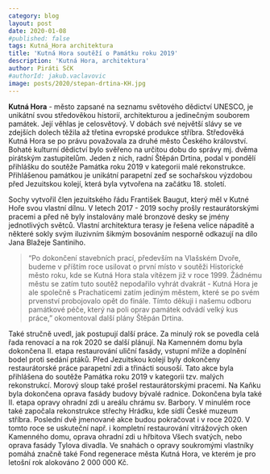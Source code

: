 ```yaml
---
category: blog
layout: post
date: 2020-01-08
#published: false
tags: Kutná_Hora architektura
title: 'Kutná Hora soutěží o Památku roku 2019'
description: 'Kutná Hora, architektura'
author: Piráti SčK
#authorId: jakub.vaclavovic
image: posts/2020/stepan-drtina-KH.jpg
---
```

**Kutná Hora** - město zapsané na seznamu světového dědictví UNESCO, je unikátní svou středověkou historií, architekturou a jedinečným souborem památek. Její věhlas je celosvětový. V dobách své největší slávy se ve zdejších dolech těžila až třetina evropské produkce stříbra. Středověká Kutná Hora se po právu považovala za druhé město Českého království. Bohaté kulturní dědictví bylo svěřeno na určitou dobu do správy mj. dvěma pirátským zastupitelům. Jeden z nich, radní Štěpán Drtina, podal v pondělí přihlášku do soutěže Památka roku 2019 v kategorii malé rekonstrukce. Přihlášenou památkou je unikátní parapetní zeď se sochařskou výzdobou před Jezuitskou kolejí, která byla vytvořena na začátku 18. století.

Sochy vytvořil člen jezuitského řádu František Baugut, který měl v Kutné Hoře svou vlastní dílnu. V letech 2017 - 2019 sochy prošly restaurátorskými pracemi a před ně byly instalovány malé bronzové desky se jmény jednotlivých světců. Vlastní architektura terasy je řešena velice nápaditě a některé sokly svým iluzivním šikmým bosováním nesporně odkazují na dílo Jana Blažeje Santiniho.

> “Po dokončení stavebních prací, především na Vlašském Dvoře, budeme v příštím roce usilovat o první místo v soutěži Historické město roku, kde se Kutná Hora stala vítězem již v roce 1999. Žádnému městu se zatím tuto soutěž nepodařilo vyhrát dvakrát - Kutná Hora je ale společně s Prachaticemi zatím jediným městem, které se po svém prvenství probojovalo opět do finále. Tímto děkuji i našemu odboru památkové péče, který na poli oprav památek odvádí velký kus práce,” okomentoval další plány Štěpán Drtina.

Také stručně uvedl, jak postupují další práce. Za minulý rok se povedla celá řada renovací a na rok 2020 se další plánují. Na Kamenném domu byla dokončena II. etapa restaurování uliční fasády, vstupní mříže a doplnění bodel proti sedání ptáků. Před Jezuitskou kolejí byly dokončeny restaurátorské práce parapetní zdi a třinácti sousoší. Tato akce byla přihlášena do soutěže Památka roku 2019 v kategorii tzv. malých rekonstrukcí. Morový sloup také prošel restaurátorskými pracemi. Na Kaňku byla dokončena oprava fasády budovy bývalé radnice. Dokončena byla také II. etapa opravy ohradní zdi u areálu chrámu sv. Barbory. V minulém roce také započala rekonstrukce střechy Hrádku, kde sídlí České muzeum stříbra. Poslední dvě jmenované akce budou pokračovat i v roce 2020. V tomto roce se uskuteční např. i kompletní restaurování vitrážových oken Kamenného domu, oprava ohradní zdi u hřbitova Všech svatých, nebo oprava fasády Tylova divadla. Ve snahách o opravy soukromými vlastníky pomáhá značně také Fond regenerace města Kutná Hora, ve kterém je pro letošní rok alokováno 2 000 000 Kč.

 
